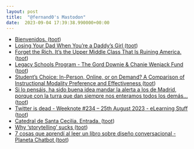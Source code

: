 ```yaml
---
layout: post
title:  "@fernand0's Mastodon"
date:  2023-09-04 17:39:38.990000+00:00
---
```

*  [Bienvenidos. ](https://avecesunafoto.wordpress.com/2023/09/04/bienvenidos) ([toot](https://mastodon.social/@fernand0/111008099793710729))
*  [Losing Your Dad When You’re a Daddy’s Girl  ](https://byrslf.co/losing-your-dad-when-you-re-a-daddy-s-girl-47ffaa64821d) ([toot](https://mastodon.social/@fernand0/111008015947136365))
*  [Forget the Rich. It’s the Upper Middle Class That Is Ruining America. ](https://slate.com/news-and-politics/2015/01/the-upper-middle-class-is-ruining-all-that-is-great-about-america.htm) ([toot](https://mastodon.social/@fernand0/111007889077599316))
*  [Legacy Schools Program - The Gord Downie & Chanie Wenjack Fund ](https://downiewenjack.ca/our-work/legacy-schools-programs) ([toot](https://mastodon.social/@fernand0/111007663969996789))
*  [Student’s Choice: In-Person, Online, or on Demand? A Comparison of Instructional Modality Preference and Effectiveness ](https://www.mdpi.com/2227-7102/13/9/87) ([toot](https://mastodon.social/@fernand0/111007336966107411))
*  [Si lo pensáis, ha sido buena idea mandar la alerta a los de Madrid, porque con la turra que dan siempre nos enteramos todos los demás... ](https://mastodon.social/@fernand0/111007003788338067) ([toot](https://mastodon.social/@fernand0/111007003788338067))
*  [Twitter is dead - Weeknote #234 – 25th August 2023 - eLearning Stuff ](https://elearningstuff.net/2023/08/25/twitter-is-dead-weeknote-234-25th-august-2023) ([toot](https://mastodon.social/@fernand0/111006675045644248))
*  [Catedral de Santa Cecilia. Entrada. ](https://www.flickr.com/photos/fernand0/53159034968) ([toot](https://mastodon.social/@fernand0/111006414181606915))
*  [ Why ‘storytelling’ sucks ](http://donaldclarkplanb.blogspot.com/2023/08/why-storytelling-sucks.htm) ([toot](https://mastodon.social/@fernand0/111006362599926436))
*  [7 cosas que aprendí al leer un libro sobre diseño conversacional - Planeta Chatbot ](https://planetachatbot.com/cosas-que-aprendi-leyendo-libro-sobre-diseno-conversacional) ([toot](https://mastodon.social/@fernand0/111006112758403774))
